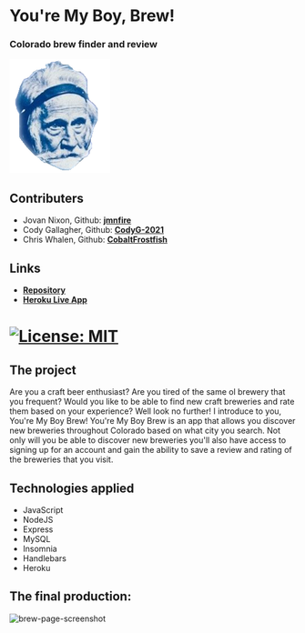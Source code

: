 # You're My Boy, Brew!
### Colorado brew finder and review

![boy-brew-pic](./public/images/brew2.png)


## Contributers
* Jovan Nixon, Github: **[jmnfire](https://github.com/jmnfire)**
* Cody Gallagher, Github: **[CodyG-2021](https://github.com/CodyG-2021)**
* Chris Whalen, Github: **[CobaltFrostfish](https://github.com/CobaltFrostfish)**


## Links
* **[Repository](https://github.com/CobaltFrostfish/You-re-My-Boy-Brew)**
* **[Heroku Live App](https://agile-reaches-59564.herokuapp.com/)**
# [![License: MIT](https://img.shields.io/badge/License-MIT-yellow.svg)](https://opensource.org/licenses/MIT)

## The project
Are you a craft beer enthusiast? Are you tired of the same ol brewery that you frequent? Would you like to be able to find new craft breweries and rate them based on your experience? Well look no further! I introduce to you, You're My Boy Brew! You're My Boy Brew is an app that allows you discover new breweries throughout Colorado based on what city you search. Not only will you be able to discover new breweries you'll also have access to signing up for an account and gain the ability to save a review and rating of the breweries that you visit.

## Technologies applied
* JavaScript
* NodeJS
* Express
* MySQL
* Insomnia
* Handlebars
* Heroku


## The final production:
![brew-page-screenshot](./public/images/boy-brew-screenshot.png)